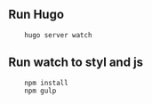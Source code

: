 ## Run Hugo
``` cd hugo
	hugo server watch
```

## Run watch to styl and js
``` cd hugo/themes/frrrnd2019
	npm install
	npm gulp
```